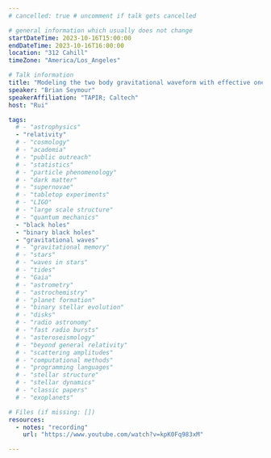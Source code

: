 ```yaml
---
# cancelled: true # uncomment if talk gets cancelled

# general information which usually does not change
startDateTime: 2023-10-16T15:00:00
endDateTime: 2023-10-16T16:00:00
location: "312 Cahill"
timeZone: "America/Los_Angeles"

# Talk information
title: "Modeling the two body gravitational waveform with effective one body model"
speaker: "Brian Seymour"
speakerAffiliation: "TAPIR; Caltech"
host: "Rui"

tags:
  # - "astrophysics"
  - "relativity"
  # - "cosmology"
  # - "academia"
  # - "public outreach"
  # - "statistics"
  # - "particle phenomenology"
  # - "dark matter"
  # - "supernovae"
  # - "tabletop experiments"
  # - "LIGO"
  # - "large scale structure"
  # - "quantum mechanics"
  - "black holes"
  - "binary black holes"
  - "gravitational waves"
  # - "gravitational memory"
  # - "stars"
  # - "waves in stars"
  # - "tides"
  # - "Gaia"
  # - "astrometry"
  # - "astrochemistry"
  # - "planet formation"
  # - "binary stellar evolution"
  # - "disks"
  # - "radio astronomy"
  # - "fast radio bursts"
  # - "asteroseismology"
  # - "beyond general relativity"
  # - "scattering amplitudes"
  # - "computational methods"
  # - "programming languages"
  # - "stellar structure"
  # - "stellar dynamics"
  # - "classic papers"
  # - "exoplanets"

# Files (if missing: [])
resources:
  - notes: "recording"
    url: "https://www.youtube.com/watch?v=kpK0Fq983xM"

---
```



